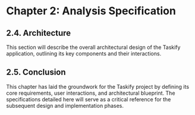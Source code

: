 # Chapter 2: Analysis Specification







## 2.4. Architecture
This section will describe the overall architectural design of the Taskify application, outlining its key components and their interactions.

## 2.5. Conclusion
This chapter has laid the groundwork for the Taskify project by defining its core requirements, user interactions, and architectural blueprint. The specifications detailed here will serve as a critical reference for the subsequent design and implementation phases.